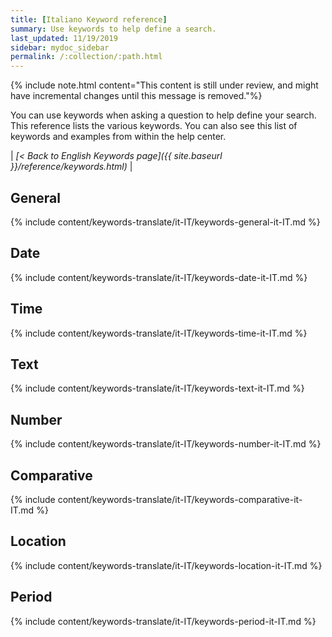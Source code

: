 ```yaml
---
title: [Italiano Keyword reference]
summary: Use keywords to help define a search.
last_updated: 11/19/2019
sidebar: mydoc_sidebar
permalink: /:collection/:path.html
---
```

{% include note.html content="This content is still under review, and might have incremental changes until this message is removed."%}

You can use keywords when asking a question to help define your search. This
reference lists the various keywords. You can also see this list of keywords and
examples from within the help center.

| _[< Back to English Keywords page]({{ site.baseurl }}/reference/keywords.html)_ |

## General

{% include content/keywords-translate/it-IT/keywords-general-it-IT.md %}

## Date

{% include content/keywords-translate/it-IT/keywords-date-it-IT.md %}

## Time

{% include content/keywords-translate/it-IT/keywords-time-it-IT.md %}

## Text

{% include content/keywords-translate/it-IT/keywords-text-it-IT.md %}

## Number

{% include content/keywords-translate/it-IT/keywords-number-it-IT.md %}

## Comparative

{% include content/keywords-translate/it-IT/keywords-comparative-it-IT.md %}

## Location

{% include content/keywords-translate/it-IT/keywords-location-it-IT.md %}

## Period

{% include content/keywords-translate/it-IT/keywords-period-it-IT.md %}

<!-- ## Help

{% include content/keywords-translate/it-IT/keywords-help-it-IT.md %} -->
